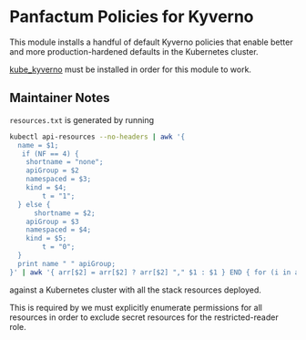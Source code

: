 # Panfactum Policies for Kyverno

This module installs a handful of default Kyverno policies that enable better and more production-hardened defaults
in the Kubernetes cluster.

[kube_kyverno](/docs/main/reference/infrastructure-modules/direct/kubernetes/kube_kyverno) must be installed
in order for this module to work.


## Maintainer Notes

`resources.txt` is generated by running

```bash
kubectl api-resources --no-headers | awk '{
  name = $1;
   if (NF == 4) {
    shortname = "none";
    apiGroup = $2
    namespaced = $3;
    kind = $4;
        t = "1";
  } else {
      shortname = $2;
    apiGroup = $3
    namespaced = $4;
    kind = $5;
        t = "0";
  }
  print name " " apiGroup;
}' | awk '{ arr[$2] = arr[$2] ? arr[$2] "," $1 : $1 } END { for (i in arr) print arr[i], i }'

```

against a Kubernetes cluster with all the stack resources deployed.

This is required by we must explicitly enumerate permissions for all resources in order to exclude secret resources
for the restricted-reader role.

